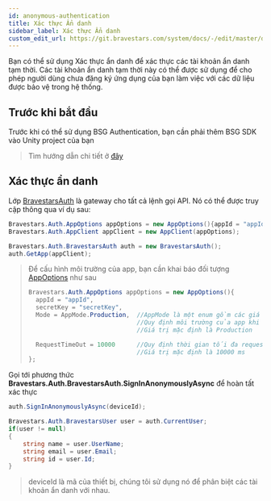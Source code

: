 ```yaml
---
id: anonymous-authentication
title: Xác thực Ẩn danh
sidebar_label: Xác thực Ẩn danh
custom_edit_url: https://git.bravestars.com/system/docs/-/edit/master/docs/sdk/anonymous-authentication.md
---
```

Bạn có thể sử dụng Xác thực ẩn danh để xác thực các tài khoản ẩn danh tạm thời. Các tài khoản ẩn danh
tạm thời này có thể được sử dụng để cho phép người dùng chưa đăng ký ứng dụng của bạn làm việc với các dữ liệu được bảo vệ trong hệ thống.
## Trước khi bắt đầu
Trước khi có thể sử dụng BSG Authentication, bạn cần phải thêm BSG SDK vào Unity project của bạn
>Tìm hướng dẫn chi tiết ở [đây](../get-started/setup.md)
## Xác thực ẩn danh
Lớp [BravestarsAuth](../../reference/auth/bravestars-auth.md) là gateway cho tất cả lệnh gọi API. Nó có thể được truy cập thông qua ví dụ sau:
```csharp
Bravestars.Auth.AppOptions appOptions = new AppOptions(){appId = "appId", secretKey = "secretKey"};
Bravestars.Auth.AppClient appClient = new AppClient(appOptions); 

Bravestars.Auth.BravestarsAuth auth = new BravestarsAuth();
auth.GetApp(appClient);
```
>Để cấu hình môi trường của app, bạn cần khai báo đối tượng [AppOptions](reference/auth/app-options.md) như sau
>
>```csharp
>Bravestars.Auth.AppOptions appOptions = new AppOptions(){
>   appId = "appId",
>   secretKey = "secretKey",
>   Mode = AppMode.Production,  //AppMode là một enum gồm các giá trị như Production, Development, Local
>                               //Quy định môi trường của app khi chạy
>                               //Giá trị mặc định là Production
>
>   RequestTimeOut = 10000      //Quy định thời gian tối đa request của api, đơn vị ms
>                               //Giá trị mặc định là 10000 ms 
>};
>```
Gọi tới phương thức **Bravestars.Auth.BravestarsAuth.SignInAnonymouslyAsync** để hoàn tất xác thực
```csharp
auth.SignInAnonymouslyAsync(deviceId);

Bravestars.Auth.BravestarsUser user = auth.CurrentUser;
if(user != null)
{
    string name = user.UserName;
    string email = user.Email;
    string id = user.Id;
}
```
>deviceId là mã của thiết bị, chúng tôi sử dụng nó để phân biệt các tài khoản ẩn danh với nhau.